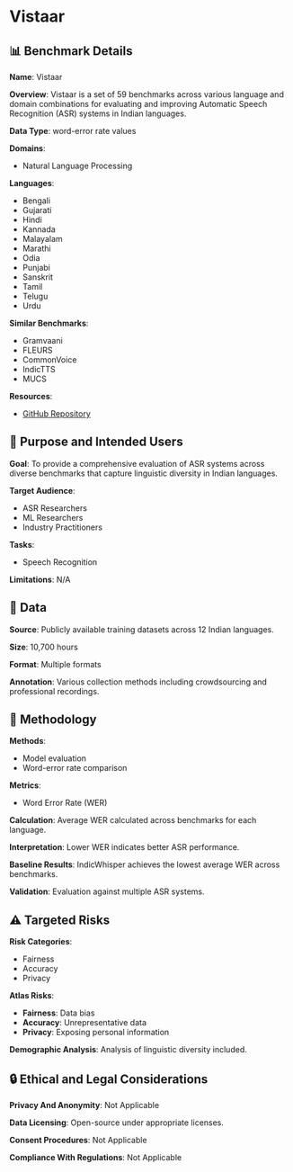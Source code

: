 # Vistaar

## 📊 Benchmark Details

**Name**: Vistaar

**Overview**: Vistaar is a set of 59 benchmarks across various language and domain combinations for evaluating and improving Automatic Speech Recognition (ASR) systems in Indian languages.

**Data Type**: word-error rate values

**Domains**:
- Natural Language Processing

**Languages**:
- Bengali
- Gujarati
- Hindi
- Kannada
- Malayalam
- Marathi
- Odia
- Punjabi
- Sanskrit
- Tamil
- Telugu
- Urdu

**Similar Benchmarks**:
- Gramvaani
- FLEURS
- CommonVoice
- IndicTTS
- MUCS

**Resources**:
- [GitHub Repository](https://github.com/AI4Bharat/vistaar)

## 🎯 Purpose and Intended Users

**Goal**: To provide a comprehensive evaluation of ASR systems across diverse benchmarks that capture linguistic diversity in Indian languages.

**Target Audience**:
- ASR Researchers
- ML Researchers
- Industry Practitioners

**Tasks**:
- Speech Recognition

**Limitations**: N/A

## 💾 Data

**Source**: Publicly available training datasets across 12 Indian languages.

**Size**: 10,700 hours

**Format**: Multiple formats

**Annotation**: Various collection methods including crowdsourcing and professional recordings.

## 🔬 Methodology

**Methods**:
- Model evaluation
- Word-error rate comparison

**Metrics**:
- Word Error Rate (WER)

**Calculation**: Average WER calculated across benchmarks for each language.

**Interpretation**: Lower WER indicates better ASR performance.

**Baseline Results**: IndicWhisper achieves the lowest average WER across benchmarks.

**Validation**: Evaluation against multiple ASR systems.

## ⚠️ Targeted Risks

**Risk Categories**:
- Fairness
- Accuracy
- Privacy

**Atlas Risks**:
- **Fairness**: Data bias
- **Accuracy**: Unrepresentative data
- **Privacy**: Exposing personal information

**Demographic Analysis**: Analysis of linguistic diversity included.

## 🔒 Ethical and Legal Considerations

**Privacy And Anonymity**: Not Applicable

**Data Licensing**: Open-source under appropriate licenses.

**Consent Procedures**: Not Applicable

**Compliance With Regulations**: Not Applicable
